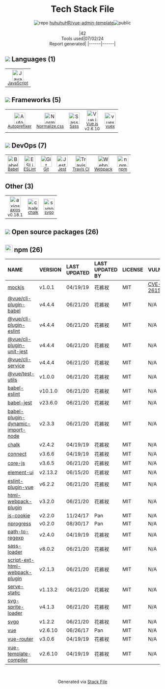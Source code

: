 <!--
&lt;--- Readme.md Snippet without images Start ---&gt;
## Tech Stack
huhuhuHR/vue-admin-template is built on the following main stack:

- [JavaScript](https://developer.mozilla.org/en-US/docs/Web/JavaScript) – Languages
- [Autoprefixer](https://github.com/postcss/autoprefixer) – CSS Pre-processors / Extensions
- [Normalize.css](https://necolas.github.io/normalize.css/) – CSS Pre-processors / Extensions
- [Sass](http://sass-lang.com/) – CSS Pre-processors / Extensions
- [Vue.js](http://vuejs.org/) – Javascript UI Libraries
- [vuex](https://vuex.vuejs.org) – State Management Library
- [Babel](http://babeljs.io/) – JavaScript Compilers
- [ESLint](http://eslint.org/) – Code Review
- [Jest](http://facebook.github.io/jest/) – Javascript Testing Framework
- [Travis CI](http://travis-ci.com/) – Continuous Integration
- [Webpack](http://webpack.js.org) – JS Build Tools / JS Task Runners
- [axios](https://github.com/mzabriskie/axios) – Javascript Utilities & Libraries

Full tech stack [here](/techstack.md)

&lt;--- Readme.md Snippet without images End ---&gt;

&lt;--- Readme.md Snippet with images Start ---&gt;
## Tech Stack
huhuhuHR/vue-admin-template is built on the following main stack:

- <img width='25' height='25' src='https://img.stackshare.io/service/1209/javascript.jpeg' alt='JavaScript'/> [JavaScript](https://developer.mozilla.org/en-US/docs/Web/JavaScript) – Languages
- <img width='25' height='25' src='https://img.stackshare.io/service/2202/72d087642cfce6fef6f2dabec5bf49e8_400x400.png' alt='Autoprefixer'/> [Autoprefixer](https://github.com/postcss/autoprefixer) – CSS Pre-processors / Extensions
- <img width='25' height='25' src='https://img.stackshare.io/service/6361/default_8c8faac34fdcb5b696503f5166b5232ad0adcf6e.png' alt='Normalize.css'/> [Normalize.css](https://necolas.github.io/normalize.css/) – CSS Pre-processors / Extensions
- <img width='25' height='25' src='https://img.stackshare.io/service/1171/jCR2zNJV.png' alt='Sass'/> [Sass](http://sass-lang.com/) – CSS Pre-processors / Extensions
- <img width='25' height='25' src='https://img.stackshare.io/service/3837/paeckCWC.png' alt='Vue.js'/> [Vue.js](http://vuejs.org/) – Javascript UI Libraries
- <img width='25' height='25' src='https://img.stackshare.io/service/6705/6128107.png' alt='vuex'/> [vuex](https://vuex.vuejs.org) – State Management Library
- <img width='25' height='25' src='https://img.stackshare.io/service/2739/-1wfGjNw.png' alt='Babel'/> [Babel](http://babeljs.io/) – JavaScript Compilers
- <img width='25' height='25' src='https://img.stackshare.io/service/3337/Q4L7Jncy.jpg' alt='ESLint'/> [ESLint](http://eslint.org/) – Code Review
- <img width='25' height='25' src='https://img.stackshare.io/service/830/jest.png' alt='Jest'/> [Jest](http://facebook.github.io/jest/) – Javascript Testing Framework
- <img width='25' height='25' src='https://img.stackshare.io/service/460/Lu6cGu0z_400x400.png' alt='Travis CI'/> [Travis CI](http://travis-ci.com/) – Continuous Integration
- <img width='25' height='25' src='https://img.stackshare.io/service/1682/IMG_4636.PNG' alt='Webpack'/> [Webpack](http://webpack.js.org) – JS Build Tools / JS Task Runners
- <img width='25' height='25' src='https://img.stackshare.io/no-img-open-source.png' alt='axios'/> [axios](https://github.com/mzabriskie/axios) – Javascript Utilities & Libraries

Full tech stack [here](/techstack.md)

&lt;--- Readme.md Snippet with images End ---&gt;
-->
<div align="center">

# Tech Stack File
![](https://img.stackshare.io/repo.svg "repo") [huhuhuHR/vue-admin-template](https://github.com/huhuhuHR/vue-admin-template)![](https://img.stackshare.io/public_badge.svg "public")
<br/><br/>
|42<br/>Tools used|07/02/24 <br/>Report generated|
|------|------|
</div>

## <img src='https://img.stackshare.io/languages.svg'/> Languages (1)
<table><tr>
  <td align='center'>
  <img width='36' height='36' src='https://img.stackshare.io/service/1209/javascript.jpeg' alt='JavaScript'>
  <br>
  <sub><a href="https://developer.mozilla.org/en-US/docs/Web/JavaScript">JavaScript</a></sub>
  <br>
  <sub></sub>
</td>

</tr>
</table>

## <img src='https://img.stackshare.io/frameworks.svg'/> Frameworks (5)
<table><tr>
  <td align='center'>
  <img width='36' height='36' src='https://img.stackshare.io/service/2202/72d087642cfce6fef6f2dabec5bf49e8_400x400.png' alt='Autoprefixer'>
  <br>
  <sub><a href="https://github.com/postcss/autoprefixer">Autoprefixer</a></sub>
  <br>
  <sub></sub>
</td>

<td align='center'>
  <img width='36' height='36' src='https://img.stackshare.io/service/6361/default_8c8faac34fdcb5b696503f5166b5232ad0adcf6e.png' alt='Normalize.css'>
  <br>
  <sub><a href="https://necolas.github.io/normalize.css/">Normalize.css</a></sub>
  <br>
  <sub></sub>
</td>

<td align='center'>
  <img width='36' height='36' src='https://img.stackshare.io/service/1171/jCR2zNJV.png' alt='Sass'>
  <br>
  <sub><a href="http://sass-lang.com/">Sass</a></sub>
  <br>
  <sub></sub>
</td>

<td align='center'>
  <img width='36' height='36' src='https://img.stackshare.io/service/3837/paeckCWC.png' alt='Vue.js'>
  <br>
  <sub><a href="http://vuejs.org/">Vue.js</a></sub>
  <br>
  <sub>v2.6.10</sub>
</td>

<td align='center'>
  <img width='36' height='36' src='https://img.stackshare.io/service/6705/6128107.png' alt='vuex'>
  <br>
  <sub><a href="https://vuex.vuejs.org">vuex</a></sub>
  <br>
  <sub></sub>
</td>

</tr>
</table>

## <img src='https://img.stackshare.io/devops.svg'/> DevOps (7)
<table><tr>
  <td align='center'>
  <img width='36' height='36' src='https://img.stackshare.io/service/2739/-1wfGjNw.png' alt='Babel'>
  <br>
  <sub><a href="http://babeljs.io/">Babel</a></sub>
  <br>
  <sub></sub>
</td>

<td align='center'>
  <img width='36' height='36' src='https://img.stackshare.io/service/3337/Q4L7Jncy.jpg' alt='ESLint'>
  <br>
  <sub><a href="http://eslint.org/">ESLint</a></sub>
  <br>
  <sub></sub>
</td>

<td align='center'>
  <img width='36' height='36' src='https://img.stackshare.io/service/1046/git.png' alt='Git'>
  <br>
  <sub><a href="http://git-scm.com/">Git</a></sub>
  <br>
  <sub></sub>
</td>

<td align='center'>
  <img width='36' height='36' src='https://img.stackshare.io/service/830/jest.png' alt='Jest'>
  <br>
  <sub><a href="http://facebook.github.io/jest/">Jest</a></sub>
  <br>
  <sub></sub>
</td>

<td align='center'>
  <img width='36' height='36' src='https://img.stackshare.io/service/460/Lu6cGu0z_400x400.png' alt='Travis CI'>
  <br>
  <sub><a href="http://travis-ci.com/">Travis CI</a></sub>
  <br>
  <sub></sub>
</td>

<td align='center'>
  <img width='36' height='36' src='https://img.stackshare.io/service/1682/IMG_4636.PNG' alt='Webpack'>
  <br>
  <sub><a href="http://webpack.js.org">Webpack</a></sub>
  <br>
  <sub></sub>
</td>

<td align='center'>
  <img width='36' height='36' src='https://img.stackshare.io/service/1120/lejvzrnlpb308aftn31u.png' alt='npm'>
  <br>
  <sub><a href="https://www.npmjs.com/">npm</a></sub>
  <br>
  <sub></sub>
</td>

</tr>
</table>

## Other (3)
<table><tr>
  <td align='center'>
  <img width='36' height='36' src='https://img.stackshare.io/no-img-open-source.png' alt='axios'>
  <br>
  <sub><a href="https://github.com/mzabriskie/axios">axios</a></sub>
  <br>
  <sub>v0.18.1</sub>
</td>

<td align='center'>
  <img width='36' height='36' src='https://img.stackshare.io/service/8072/13122722.png' alt='chalk'>
  <br>
  <sub><a href="https://github.com/chalk/chalk">chalk</a></sub>
  <br>
  <sub></sub>
</td>

<td align='center'>
  <img width='36' height='36' src='https://img.stackshare.io/service/8443/2473585.png' alt='svgo'>
  <br>
  <sub><a href="https://github.com/svg/svgo">svgo</a></sub>
  <br>
  <sub></sub>
</td>

</tr>
</table>


## <img src='https://img.stackshare.io/group.svg' /> Open source packages (26)</h2>

## <img width='24' height='24' src='https://img.stackshare.io/service/1120/lejvzrnlpb308aftn31u.png'/> npm (26)

|NAME|VERSION|LAST UPDATED|LAST UPDATED BY|LICENSE|VULNERABILITIES|
|:------|:------|:------|:------|:------|:------|
|[mockjs](https://www.npmjs.com/mockjs)|v1.0.1|04/19/19|花裤衩 |MIT|[CVE-2023-26158](https://github.com/advisories/GHSA-mh8j-9jvh-gjf6) (High)|
|[@vue/cli-plugin-babel](https://www.npmjs.com/@vue/cli-plugin-babel)|v4.4.4|06/21/20|花裤衩 |MIT|N/A|
|[@vue/cli-plugin-eslint](https://www.npmjs.com/@vue/cli-plugin-eslint)|v4.4.4|06/21/20|花裤衩 |MIT|N/A|
|[@vue/cli-plugin-unit-jest](https://www.npmjs.com/@vue/cli-plugin-unit-jest)|v4.4.4|06/21/20|花裤衩 |MIT|N/A|
|[@vue/cli-service](https://www.npmjs.com/@vue/cli-service)|v4.4.4|06/21/20|花裤衩 |MIT|N/A|
|[@vue/test-utils](https://www.npmjs.com/@vue/test-utils)|v1.0.0|06/21/20|花裤衩 |MIT|N/A|
|[babel-eslint](https://www.npmjs.com/babel-eslint)|v10.1.0|06/21/20|花裤衩 |MIT|N/A|
|[babel-jest](https://www.npmjs.com/babel-jest)|v23.6.0|06/21/20|花裤衩 |MIT|N/A|
|[babel-plugin-dynamic-import-node](https://www.npmjs.com/babel-plugin-dynamic-import-node)|v2.3.3|06/21/20|花裤衩 |MIT|N/A|
|[chalk](https://www.npmjs.com/chalk)|v2.4.2|04/19/19|花裤衩 |MIT|N/A|
|[connect](https://www.npmjs.com/connect)|v3.6.6|04/19/19|花裤衩 |MIT|N/A|
|[core-js](https://www.npmjs.com/core-js)|v3.6.5|06/21/20|花裤衩 |MIT|N/A|
|[element-ui](https://www.npmjs.com/element-ui)|v2.13.2|06/15/20|花裤衩 |MIT|N/A|
|[eslint-plugin-vue](https://www.npmjs.com/eslint-plugin-vue)|v6.2.2|06/21/20|花裤衩 |MIT|N/A|
|[html-webpack-plugin](https://www.npmjs.com/html-webpack-plugin)|v3.2.0|06/21/20|花裤衩 |MIT|N/A|
|[js-cookie](https://www.npmjs.com/js-cookie)|v2.2.0|11/24/17|Pan |MIT|N/A|
|[nprogress](https://www.npmjs.com/nprogress)|v0.2.0|08/30/17|Pan |MIT|N/A|
|[path-to-regexp](https://www.npmjs.com/path-to-regexp)|v2.4.0|04/19/19|花裤衩 |MIT|N/A|
|[sass-loader](https://www.npmjs.com/sass-loader)|v8.0.2|06/21/20|花裤衩 |MIT|N/A|
|[script-ext-html-webpack-plugin](https://www.npmjs.com/script-ext-html-webpack-plugin)|v2.1.3|06/21/20|花裤衩 |MIT|N/A|
|[serve-static](https://www.npmjs.com/serve-static)|v1.13.2|06/21/20|花裤衩 |MIT|N/A|
|[svg-sprite-loader](https://www.npmjs.com/svg-sprite-loader)|v4.1.3|06/21/20|花裤衩 |MIT|N/A|
|[svgo](https://www.npmjs.com/svgo)|v1.2.2|06/21/20|花裤衩 |MIT|N/A|
|[vue](https://www.npmjs.com/vue)|v2.6.10|06/26/17|Pan |MIT|N/A|
|[vue-router](https://www.npmjs.com/vue-router)|v3.0.6|04/19/19|花裤衩 |MIT|N/A|
|[vue-template-compiler](https://www.npmjs.com/vue-template-compiler)|v2.6.10|04/19/19|花裤衩 |MIT|N/A|

<br/>
<div align='center'>

Generated via [Stack File](https://github.com/marketplace/stack-file)
